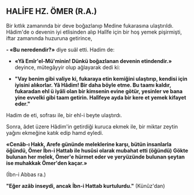 ## HALİFE HZ. ÖMER (R.A.)

Bir kıtlık zamanında bir deve boğazlanıp Medine fukarasına ulaştırıldı. Hâdim'de o devenin iyi etlisinden alıp Halîfe için bir hoş yemek pişirmişti, iftar zamanında huzuruna getirince,

**- «Bu neredendir?»** diye suâl etti. Hadim de:

-  **«Yâ Emîr'el-Mü'minin! Dünkü boğazla­nan devenin etindendir.»** deyince, mütegâyyir olup ağlayarak dedi ki:

-  **"Vay benim gibi valiye ki, fukaraya etin kemiğini ulaştırıp, kendisi için iyisini alıkorlar. Yâ Hâdim! Bir daha böyle etme. Bu taamı kal­dır, fukaradan ehl ü iyâli olan bir kimsenin evine götür, yesinler ve bana yine evvelki gibi ta­am getirin. Halîfeye ayda bir kere et yemek kifayet eder."**

Hadim de eti, sofrası ile, bir ehl-i beyte ulaş­tırdı.

Sonra, âdet üzere Hâdim'in getirdiği kuruca ekmek ile, bir miktar zeytin yağını ekmeğine katık edip hamd eyledi.

**«Cenâb-ı Hakk, Arefe gününde meleklerine karşı, bütün insanlarla öğündü, Ömer İbn-i Hattab ile husûsi olarak mubahat etti (öğündü) Gök­te bulunan her melek, Ömer'e hürmet eder ve yeryüzünde bulunan şeytan ise muhakkak Ömer'­den kaçar.»**

(İbn-i Abbas ra.)

**"Eğer azâb inseydi, ancak İbn-i Hattab kurtulurdu."** (Künûz'dan)
